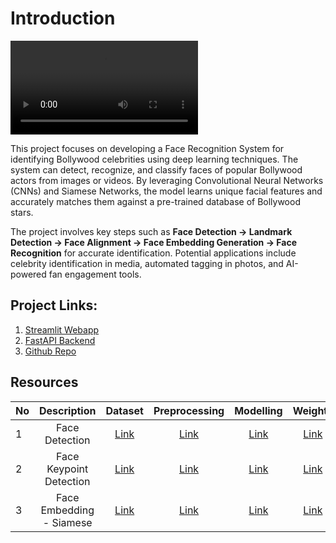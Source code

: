 # Introduction

<video controls>
<source src="https://raw.githubusercontent.com/sudhanshu2198/Face-Recognition-System/main/assests/videos/working_demo.mp4" type="video/mp4">
</video>

This project focuses on developing a Face Recognition System for identifying Bollywood celebrities using deep learning techniques. The system can detect, recognize, and classify faces of popular Bollywood actors from images or videos. By leveraging Convolutional Neural Networks (CNNs) and Siamese Networks, the model learns unique facial features and accurately matches them against a pre-trained database of Bollywood stars.

The project involves key steps such as **Face Detection → Landmark Detection → Face Alignment → Face Embedding Generation → Face Recognition** for accurate identification. Potential applications include celebrity identification in media, automated tagging in photos, and AI-powered fan engagement tools.

## Project Links:
1. [Streamlit Webapp](https://bollywood-celebrities-face-recognition-system.streamlit.app/)
2. [FastAPI Backend](https://srastog-face-recognition-system.hf.space/docs)
3. [Github Repo](https://github.com/sudhanshu2198/Face-Recognition-System)

## Resources

| No | Description            | Dataset | Preprocessing | Modelling | Weights |
|:---| :-----------------: | :-----: | :--------:    | :-------: | :-----: |
|1| Face Detection | [Link](https://www.kaggle.com/datasets/sudhanshu2198/human-face-detection-dataset)|  [Link](https://www.kaggle.com/code/sudhanshu2198/human-face-detection-data)        |   [Link](https://www.kaggle.com/code/sudhanshu2198/face-detection-fasterrcnn-mobilenet-model)     |   [Link](https://www.kaggle.com/models/sudhanshu2198/fasterrcnn-mobilenet)     |
|2| Face Keypoint Detection | [Link](https://www.kaggle.com/datasets/sudhanshu2198/face-keypoint-detection-data)|  [Link](https://www.kaggle.com/code/sudhanshu2198/keypoints-detection-dataset)        |   [Link](https://www.kaggle.com/code/sudhanshu2198/human-face-keypoint-detection)     |   [Link](https://www.kaggle.com/models/sudhanshu2198/facial-keypoint-detection-model)     |
|3| Face Embedding - Siamese | [Link](https://www.kaggle.com/datasets/sudhanshu2198/indian-celebtities-face-recognition)|  [Link](https://www.kaggle.com/code/sudhanshu2198/indian-celebrities-face-extraction-alignment)        |   [Link](https://www.kaggle.com/code/sudhanshu2198/indian-celebrities-face-recognition)     |   [Link](https://www.kaggle.com/models/sudhanshu2198/face-recognition)     |
